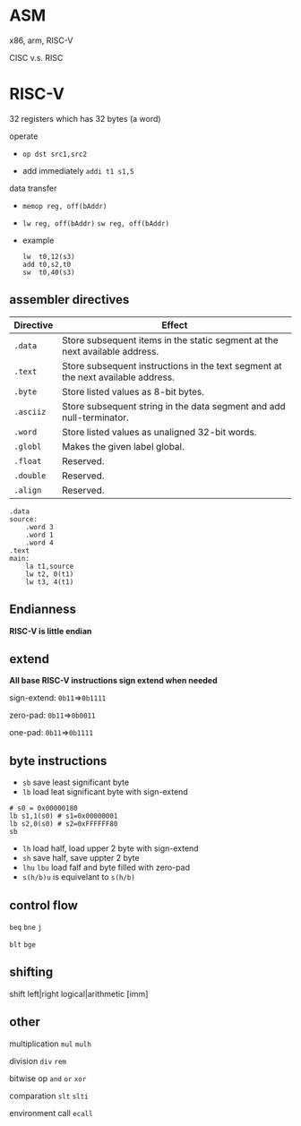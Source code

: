 # ASM

x86, arm, RISC-V

CISC v.s. RISC

# RISC-V

32 registers which has 32 bytes (a word)

operate 

- `op dst src1,src2`

- add immediately `addi t1 s1,5`

data transfer

- `memop reg, off(bAddr)`

- `lw reg, off(bAddr)` `sw reg, off(bAddr)`

- example

  ```assembly
  lw  t0,12(s3)
  add t0,s2,t0
  sw  t0,40(s3)
  ```

## assembler directives

| Directive | Effect                                                       |
| --------- | ------------------------------------------------------------ |
| `.data`   | Store subsequent items in the static segment at the next available address. |
| `.text`   | Store subsequent instructions in the text segment at the next available address. |
| `.byte`   | Store listed values as 8-bit bytes.                          |
| `.asciiz` | Store subsequent string in the data segment and add null-terminator. |
| `.word`   | Store listed values as unaligned 32-bit words.               |
| `.globl`  | Makes the given label global.                                |
| `.float`  | Reserved.                                                    |
| `.double` | Reserved.                                                    |
| `.align`  | Reserved.                                                    |

```assembly
.data
source:
	.word 3
	.word 1
	.word 4
.text
main:
	la t1,source
	lw t2, 0(t1)
	lw t3, 4(t1)
```

## Endianness

**RISC-V is little endian**

## extend

**All base RISC-V instructions sign extend when needed**

sign-extend: `0b11`=>`0b1111`

zero-pad: `0b11`=>`0b0011`

one-pad: `0b11`=>`0b1111`

## byte instructions

- `sb` save least significant byte
- `lb` load leat significant byte with sign-extend

```assembly
# s0 = 0x00000180
lb s1,1(s0) # s1=0x00000001
lb s2,0(s0) # s2=0xFFFFFF80
sb
```

- `lh` load half, load upper 2 byte with sign-extend
- `sh` save half, save uppter 2 byte
- `lhu` `lbu` load falf and byte filled with zero-pad
- `s(h/b)u` is equivelant to `s(h/b)`

## control flow

`beq` `bne` `j`

`blt` `bge`

## shifting

shift left|right logical|arithmetic [imm]

## other

multiplication `mul` `mulh`

division `div` `rem`

bitwise op `and` `or` `xor`

comparation `slt` `slti`

environment call `ecall`
